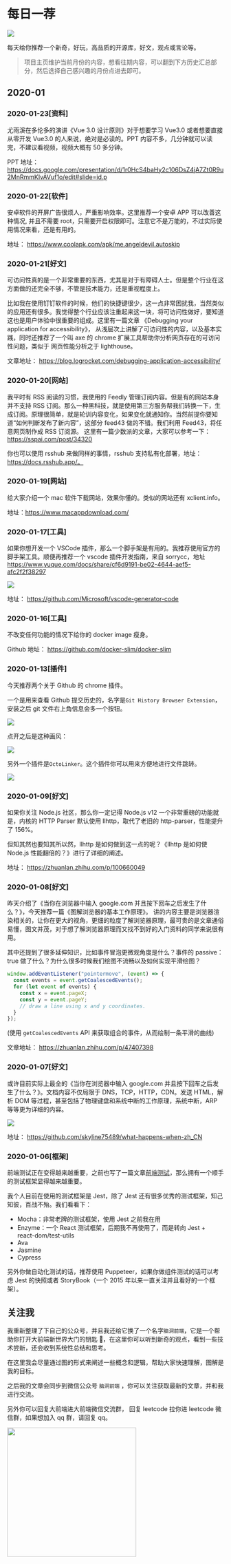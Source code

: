 # 每日一荐

![](https://tva1.sinaimg.cn/large/006y8mN6ly1g8d0sktqrwj30hs07maae.jpg)

每天给你推荐一个新奇，好玩，高品质的开源库，好文，观点或言论等。

> 项目主页维护当前月份的内容，想看往期内容，可以翻到下方历史汇总部分，然后选择自己感兴趣的月份点进去即可。

## 2020-01

### 2020-01-23[资料]

尤雨溪在多伦多的演讲《Vue 3.0 设计原则》对于想要学习 Vue3.0 或者想要直接从零开发 Vue3.0 的人来说，绝对是必读的。PPT 内容不多，几分钟就可以读完，不建议看视频，视频大概有 50 多分钟。

PPT 地址： https://docs.google.com/presentation/d/1r0HcS4baHy2c106DsZ4jA7Zt0R9u2MnRmmKIvAVuf1o/edit#slide=id.p

### 2020-01-22[软件]

安卓软件的开屏广告很烦人，严重影响效率。这里推荐一个安卓 APP 可以改善这种情况, 并且不需要 root，只需要开启权限即可。注意它不是万能的，不过实际使用情况来看，还是有用的。

地址： https://www.coolapk.com/apk/me.angeldevil.autoskip

### 2020-01-21[好文]

可访问性真的是一个非常重要的东西，尤其是对于有障碍人士。但是整个行业在这方面做的还完全不够，不管是技术能力，还是重视程度上。

比如我在使用钉钉软件的时候，他们的快捷键很少，这一点非常困扰我，当然类似的应用还有很多。我觉得整个行业应该注重起来这一块，将可访问性做好，要知道这也是用户体验中很重要的组成。这里有一篇文章 《Debugging your application for accessibility》， 从浅层次上讲解了可访问性的内容，以及基本实践，同时还推荐了一个叫 axe 的 chrome 扩展工具帮助你分析网页存在的可访问性问题，类似于 网页性能分析之于 lighthouse。

文章地址： https://blog.logrocket.com/debugging-application-accessibility/

### 2020-01-20[网站]

我平时有 RSS 阅读的习惯，我使用的 Feedly 管理订阅内容。但是有的网站本身并不支持 RSS 订阅。那么一种黑科技，就是使用第三方服务帮我们转换一下，生成订阅。原理很简单，就是轮训内容变化，如果变化就通知你。当然前提你要知道“如何判断发布了新内容”，这部分 feed43 做的不错。我们利用 Feed43，将任意网页制作成 RSS 订阅源。 这里有一篇少数派的文章，大家可以参考一下： https://sspai.com/post/34320

你也可以使用 rsshub 来做同样的事情，rsshub 支持私有化部署，地址： https://docs.rsshub.app/。

### 2020-01-19[网站]

给大家介绍一个 mac 软件下载网站，效果你懂的。类似的网站还有 xclient.info。

地址：https://www.macappdownload.com/

### 2020-01-17[工具]

如果你想开发一个 VSCode 插件，那么一个脚手架是有用的。我推荐使用官方的脚手架工具。顺便再推荐一个 vscode 插件开发指南，来自 sorrycc，地址 https://www.yuque.com/docs/share/cf6d9191-be02-4644-aef5-afc2f2f38297

![](https://tva1.sinaimg.cn/large/006tNbRwly1gb1q8ba9s4j30f505nq3i.jpg)

地址： https://github.com/Microsoft/vscode-generator-code

### 2020-01-16[工具]

不改变任何功能的情况下给你的 docker image 瘦身。

Github 地址： https://github.com/docker-slim/docker-slim

### 2020-01-13[插件]

今天推荐两个关于 Github 的 chrome 插件。

一个是用来查看 Github 提交历史的，名字是`Git History Browser Extension`，安装之后 git 文件右上角信息会多一个按钮。

![](https://tva1.sinaimg.cn/large/006tNbRwly1gaupssm2q0j31010hgn12.jpg)

点开之后是这种画风：

![](https://tva1.sinaimg.cn/large/006tNbRwly1gauptpbcsoj30vm0mwjwh.jpg)

另外一个插件是`OctoLinker`。这个插件你可以用来方便地进行文件跳转。

![](https://tva1.sinaimg.cn/large/006tNbRwgy1gaupv7x3auj30rd0e6gny.jpg)

### 2020-01-09[好文]

如果你关注 Node.js 社区，那么你一定记得 Node.js v12 一个非常重磅的功能就是，内核的 HTTP Parser 默认使用 llhttp，取代了老旧的 http-parser，性能提升了 156%。

但知其然也要知其所以然，llhttp 是如何做到这一点的呢？《llhttp 是如何使 Node.js 性能翻倍的？》进行了详细的阐述。

地址： https://zhuanlan.zhihu.com/p/100660049

### 2020-01-08[好文]

昨天介绍了《当你在浏览器中输入 google.com 并且按下回车之后发生了什么？》，今天推荐一篇《图解浏览器的基本工作原理》。 讲的内容主要是浏览器渲染相关的，让你在更大的视角，更细的粒度了解浏览器原理，最可贵的是文章通俗易懂，图文并茂，对于想了解浏览器原理而又找不到好的入门资料的同学来说很有用。

其中还提到了很多延伸知识，比如事件冒泡更微观角度是什么？事件的 passive：true 做了什么？为什么很多时候我们绘图不流畅以及如何实现平滑绘图？

```js
window.addEventListener("pointermove", (event) => {
  const events = event.getCoalescedEvents();
  for (let event of events) {
    const x = event.pageX;
    const y = event.pageY;
    // draw a line using x and y coordinates.
  }
});
```

(使用 `getCoalescedEvents` API 来获取组合的事件，从而绘制一条平滑的曲线)

文章地址： https://zhuanlan.zhihu.com/p/47407398

### 2020-01-07[好文]

或许目前实际上最全的《当你在浏览器中输入 google.com 并且按下回车之后发生了什么？》。文档内容不仅局限于 DNS，TCP，HTTP，CDN。发送 HTML，解析 DOM 等过程，甚至包括了物理键盘和系统中断的工作原理，系统中断，ARP 等等更为详细的内容。

![](https://tva1.sinaimg.cn/large/006tNbRwly1gan22rkye3j30au0c5tab.jpg)

地址： https://github.com/skyline75489/what-happens-when-zh_CN

### 2020-01-06[框架]

前端测试正在变得越来越重要，之前也写了一篇文章[前端测试](https://github.com/azl397985856/frontend-test)，那么拥有一个顺手的测试框架显得越来越重要。

我个人目前在使用的测试框架是 Jest，除了 Jest 还有很多优秀的测试框架，知己知彼，百战不殆。我们看看下：

- Mocha：非常老牌的测试框架，使用 Jest 之前我在用
- Enzyme：一个 React 测试框架，后期我不再使用了，而是转向 Jest + react-dom/test-utils
- Ava
- Jasmine
- Cypress

另外你做自动化测试的话，推荐使用 Puppeteer，如果你做组件测试的话可以考虑 Jest 的快照或者 StoryBook（一个 2015 年以来一直关注并且看好的一个框架）。

## 关注我

我重新整理了下自己的公众号，并且我还给它换了一个名字`脑洞前端`，它是一个帮助你打开大前端新世界大门的钥匙 🔑，在这里你可以听到新奇的观点，看到一些技术尝新，还会收到系统性总结和思考。

在这里我会尽量通过图的形式来阐述一些概念和逻辑，帮助大家快速理解，图解是我的目标。

之后我的文章会同步到微信公众号 `脑洞前端` ，你可以关注获取最新的文章，并和我进行交流。

另外你可以回复大前端进大前端微信交流群， 回复 leetcode 拉你进 leetcode 微信群，如果想加入 qq 群，请回复 qq。

<img width="300" src="https://tva1.sinaimg.cn/large/006y8mN6ly1g7he9xdtmyj30by0byaac.jpg">
